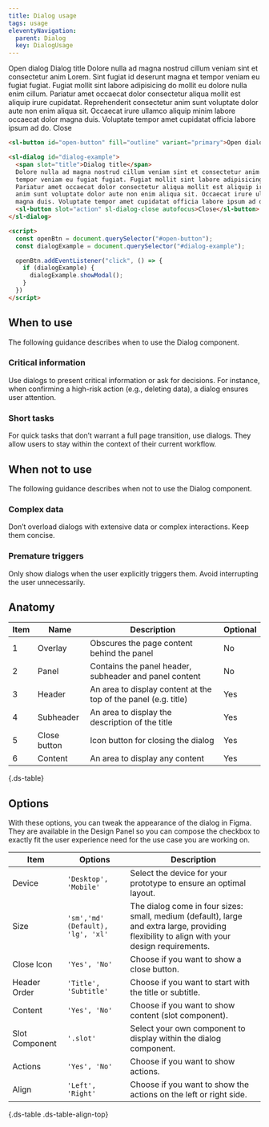 ```yaml
---
title: Dialog usage
tags: usage
eleventyNavigation:
  parent: Dialog
  key: DialogUsage
---
```


<section>
<div class="ds-example">

<sl-button id="open-button" fill="outline" variant="primary">Open dialog</sl-button>
<sl-dialog id="dialog-example">
<span slot="title">Dialog title</span>
Dolore nulla ad magna nostrud cillum veniam sint et consectetur anim Lorem. Sint fugiat id deserunt magna et
tempor veniam eu fugiat fugiat. Fugiat mollit sint labore adipisicing do mollit eu dolore nulla enim cillum.
Pariatur amet occaecat dolor consectetur aliqua mollit est aliquip irure cupidatat. Reprehenderit consectetur
anim sunt voluptate dolor aute non enim aliqua sit. Occaecat irure ullamco aliquip minim labore occaecat dolor
magna duis. Voluptate tempor amet cupidatat officia labore ipsum ad do.
<sl-button slot="action" sl-dialog-close autofocus>Close</sl-button>
</sl-dialog>

</div>

<div class="ds-code">

  ```html
<sl-button id="open-button" fill="outline" variant="primary">Open dialog</sl-button>

<sl-dialog id="dialog-example">
    <span slot="title">Dialog title</span>
    Dolore nulla ad magna nostrud cillum veniam sint et consectetur anim Lorem. Sint fugiat id deserunt magna et
    tempor veniam eu fugiat fugiat. Fugiat mollit sint labore adipisicing do mollit eu dolore nulla enim cillum.
    Pariatur amet occaecat dolor consectetur aliqua mollit est aliquip irure cupidatat. Reprehenderit consectetur
    anim sunt voluptate dolor aute non enim aliqua sit. Occaecat irure ullamco aliquip minim labore occaecat dolor
    magna duis. Voluptate tempor amet cupidatat officia labore ipsum ad do.
    <sl-button slot="action" sl-dialog-close autofocus>Close</sl-button>
</sl-dialog>

<script>
    const openBtn = document.querySelector("#open-button");
    const dialogExample = document.querySelector("#dialog-example");

    openBtn.addEventListener("click", () => {
      if (dialogExample) {
        dialogExample.showModal();
      }
    })
</script>
  ```

</div>
</section>

<section>

## When to use

The following guidance describes when to use the Dialog component.

<div class=ds-do-dont>

<div class="ds-success">

<div class="ds-success__content">

### Critical information
  
Use dialogs to present critical information or ask for decisions. For instance, when confirming a high-risk action (e.g., deleting data), a dialog ensures user attention.

</div>

</div>

</div>

<div class=ds-do-dont>

<div class="ds-success">

<div class="ds-success__content">

### Short tasks
  
For quick tasks that don’t warrant a full page transition, use dialogs. They allow users to stay within the context of their current workflow.

</div>

</div>

</div>

</div>
</section>

<section>

<section>

## When not to use

The following guidance describes when not to use the Dialog component.

<div class=ds-do-dont>

<div class="ds-danger">

<div class="ds-danger__content">

### Complex data
  
Don’t overload dialogs with extensive data or complex interactions. Keep them concise.

</div>

</div>

</div>

<div class=ds-do-dont>

<div class="ds-danger">

<div class="ds-danger__content">

### Premature triggers
  
Only show dialogs when the user explicitly triggers them. Avoid interrupting the user unnecessarily.

</div>

</div>

</div>

</div>
</section>

<section>

## Anatomy

<div class="ds-table-wrapper">

| Item | Name | Description | Optional|
|-|-|-|-|
| 1 | Overlay | Obscures the page content behind the panel |No|
| 2 | Panel	| Contains the panel header, subheader and panel content |No|
| 3 | Header | An area to display content at the top of the panel (e.g. title)| Yes |
| 4 | Subheader	| An area to display the description of the title| Yes |
| 5 | Close button| Icon button for closing the dialog | Yes |
| 6 | Content | An area to display any content | Yes |

{.ds-table}

</div>

</section

<section>

## Options
With these options, you can tweak the appearance of the dialog in Figma. They are available in the Design Panel so you can compose the checkbox to exactly fit the user experience need for the use case you are working on.

|Item|Options|Description|
|-|-|-|
|Device|`'Desktop', 'Mobile'`| Select the device for your prototype to ensure an optimal layout.|
|Size|`'sm','md' (Default), 'lg', 'xl'`|The dialog come in four sizes: small, medium (default), large and extra large, providing flexibility to align with your design requirements.|
|Close Icon|`'Yes', 'No'`| Choose if you want to show a close button.|
|Header Order|`'Title', 'Subtitle'`| Choose if you want to start with the title or subtitle.|
|Content|`'Yes', 'No'`| Choose if you want to show content (slot component).|
|Slot Component|`'.slot'`|Select your own component to display within the dialog component.|
|Actions|`'Yes', 'No'`| Choose if you want to show actions.|
|Align|`'Left', 'Right'`| Choose if you want to show the actions on the left or right side.|

{.ds-table .ds-table-align-top}
  
</section>

<script>

const openBtn = document.querySelector("#open-button");
const dialogExample = document.querySelector("#dialog-example");


openBtn.addEventListener("click", () => {
    if (dialogExample) {
      dialogExample.showModal();
    }
  })

</script>

